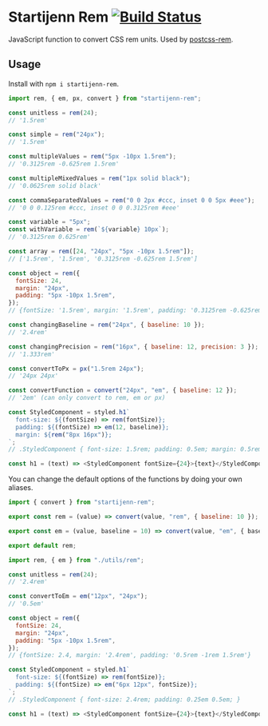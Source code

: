 # Startijenn Rem [![Build Status][ci-img]][ci]

JavaScript function to convert CSS rem units. Used by [postcss-rem](https://github.com/pierreburel/postcss-rem).

[ci-img]: https://travis-ci.org/pierreburel/startijenn-rem.svg
[ci]: https://travis-ci.org/pierreburel/startijenn-rem

## Usage

Install with `npm i startijenn-rem`.

```js
import rem, { em, px, convert } from "startijenn-rem";

const unitless = rem(24);
// '1.5rem'

const simple = rem("24px");
// '1.5rem'

const multipleValues = rem("5px -10px 1.5rem");
// '0.3125rem -0.625rem 1.5rem'

const multipleMixedValues = rem("1px solid black");
// '0.0625rem solid black'

const commaSeparatedValues = rem("0 0 2px #ccc, inset 0 0 5px #eee");
// '0 0 0.125rem #ccc, inset 0 0 0.3125rem #eee'

const variable = "5px";
const withVariable = rem(`${variable} 10px`);
// '0.3125rem 0.625rem'

const array = rem([24, "24px", "5px -10px 1.5rem"]);
// ['1.5rem', '1.5rem', '0.3125rem -0.625rem 1.5rem']

const object = rem({
  fontSize: 24,
  margin: "24px",
  padding: "5px -10px 1.5rem",
});
// {fontSize: '1.5rem', margin: '1.5rem', padding: '0.3125rem -0.625rem 1.5rem'}

const changingBaseline = rem("24px", { baseline: 10 });
// '2.4rem'

const changingPrecision = rem("16px", { baseline: 12, precision: 3 });
// '1.333rem'

const convertToPx = px("1.5rem 24px");
// '24px 24px'

const convertFunction = convert("24px", "em", { baseline: 12 });
// '2em' (can only convert to rem, em or px)

const StyledComponent = styled.h1`
  font-size: ${(fontSize) => rem(fontSize)};
  padding: ${(fontSize) => em(12, baseline)};
  margin: ${rem("8px 16px")};
`;
// .StyledComponent { font-size: 1.5rem; padding: 0.5em; margin: 0.5rem 1rem; }

const h1 = (text) => <StyledComponent fontSize={24}>{text}</StyledComponent>;
```

You can change the default options of the functions by doing your own aliases.

```js
import { convert } from "startijenn-rem";

export const rem = (value) => convert(value, "rem", { baseline: 10 });

export const em = (value, baseline = 10) => convert(value, "em", { baseline });

export default rem;
```

```js
import rem, { em } from "./utils/rem";

const unitless = rem(24);
// '2.4rem'

const convertToEm = em("12px", "24px");
// '0.5em'

const object = rem({
  fontSize: 24,
  margin: "24px",
  padding: "5px -10px 1.5rem",
});
// {fontSize: 2.4, margin: '2.4rem', padding: '0.5rem -1rem 1.5rem'}

const StyledComponent = styled.h1`
  font-size: ${(fontSize) => rem(fontSize)};
  padding: ${(fontSize) => em("6px 12px", fontSize)};
`;
// .StyledComponent { font-size: 2.4rem; padding: 0.25em 0.5em; }

const h1 = (text) => <StyledComponent fontSize={24}>{text}</StyledComponent>;
```
